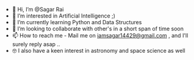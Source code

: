 - 👋 Hi, I’m @Sagar Rai 
- 👀 I’m interested in Artificial Intelligence ;)
- 🌱 I’m currently learning Python and Data Structures
- 💞️ I’m looking to collaborate with other's in a short span of time soon
- 📫 How to reach me - Mail me on iamsagar14429@gmail.com , and I'll surely reply asap ..
- 🤓 I also have a keen interest in astronomy and space science as well 

<!---
IamSagarRai/IamSagarRai is a ✨ special ✨ repository because its `README.md` (this file) appears on your GitHub profile.
You can click the Preview link to take a look at your changes.
--->
